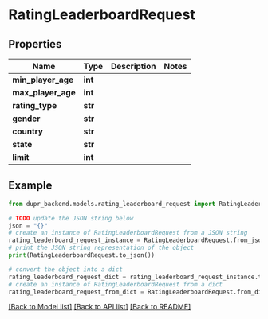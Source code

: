 # RatingLeaderboardRequest


## Properties

Name | Type | Description | Notes
------------ | ------------- | ------------- | -------------
**min_player_age** | **int** |  | 
**max_player_age** | **int** |  | 
**rating_type** | **str** |  | 
**gender** | **str** |  | 
**country** | **str** |  | 
**state** | **str** |  | 
**limit** | **int** |  | 

## Example

```python
from dupr_backend.models.rating_leaderboard_request import RatingLeaderboardRequest

# TODO update the JSON string below
json = "{}"
# create an instance of RatingLeaderboardRequest from a JSON string
rating_leaderboard_request_instance = RatingLeaderboardRequest.from_json(json)
# print the JSON string representation of the object
print(RatingLeaderboardRequest.to_json())

# convert the object into a dict
rating_leaderboard_request_dict = rating_leaderboard_request_instance.to_dict()
# create an instance of RatingLeaderboardRequest from a dict
rating_leaderboard_request_from_dict = RatingLeaderboardRequest.from_dict(rating_leaderboard_request_dict)
```
[[Back to Model list]](../README.md#documentation-for-models) [[Back to API list]](../README.md#documentation-for-api-endpoints) [[Back to README]](../README.md)


